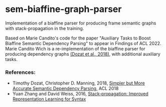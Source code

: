 # sem-biaffine-graph-parser

Implementation of a biaffine parser for producing frame semantic graphs with stack-propagation in the training.

Based on Marie Candito's code for the paper "Auxiliary Tasks to Boost Biaffine Semantic Dependency Parsing" to appear in Findings of ACL 2022. Marie Candito
Wich is a re-implementation of the biaffine parser for producing dependency graphs [(Dozat et al., 2018)](https://aclanthology.org/P18-2077/), with additional auxiliary tasks.
### References:
 * Timothy Dozat, Christopher D. Manning, 2018, [Simpler but More Accurate Semantic Dependency Parsing](https://www.aclweb.org/anthology/P18-2077/), ACL 2018
 * Yuan Zhang and David Weiss, 2016, [Stack-propagation: Improved Representation Learning for Syntax](https://arxiv.org/abs/1603.06598)
